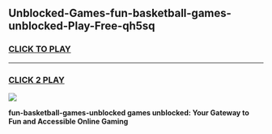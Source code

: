 
## Unblocked-Games-fun-basketball-games-unblocked-Play-Free-qh5sq
<h3>
<a href="https://premium76.site?title=fun-basketball-games-unblocked&ref=20A">CLICK TO PLAY</a></h3>
<hr>

<h3>
<a href="https://premium76.site?title=fun-basketball-games-unblocked&ref=20A">CLICK 2 PLAY</a>
  
</h3>

<a href="https://premium76.site?title=fun-basketball-games-unblocked&ref=20A"><img src="https://clearcache.store/games.png"></a>


**fun-basketball-games-unblocked games unblocked: Your Gateway to Fun and Accessible Online Gaming**
